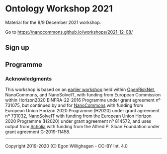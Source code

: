 # Ontology Workshop 2021

Material for the 8/9 December 2021 workshop.

Go to https://nanocommons.github.io/workshops/2021-12-08/

## Sign up

## Programme

### Acknowledgments

This workshop is based on an [earlier workshop](https://openrisknet.github.io/workshop/OntologyWorkshop/)
held within [OpenRiskNet](https://openrisknet.org/), NanoCommons, and NanoSolveIT,
with funding from European Commission within Horizon2020  EINFRA-22-2016 Programme under grant agreement nº 731075, 
but continued by and for [NanoCommons](https://www.nanocommons.eu/) with funding from European Union Horizon 2020 Programme (H2020)
under grant agreement nº [731032](https://cordis.europa.eu/project/rcn/212586/en),
[NanoSolveIT](https://www.nanosolveit.eu/) with funding from the European Union Horizon 2020 Programme (H2020)
under grant agreement nº 814572,
and uses output from [Scholia](https://scholia.toolforget.org/) with funding from the Alfred P. Sloan Foundation under
grant agreement G-2019-11458.

---

Copyright 2019-2020 (C) Egon Willighagen - CC-BY Int. 4.0
